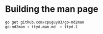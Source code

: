 # Building the man page

```bash
go get github.com/cpuguy83/go-md2man
go-md2man < ttyd.man.md  > ttyd.1
```